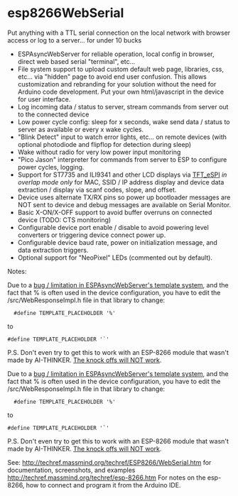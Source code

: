 # esp8266WebSerial
Put anything with a TTL serial connection on the local network with browser access or log to a server... for under 10 bucks

- ESPAsyncWebServer for reliable operation, local config in browser, direct web based serial "terminal", etc...
- File system support to upload custom default web page, libraries, css, etc... via "hidden" page to avoid end user confusion. 
This allows customization and rebranding for your solution without the need for Arduino code development. Put your own html/javascript in the device for user interface.
- Log incoming data / status to server, stream commands from server out to the connected device
- Low power cycle config: sleep for x seconds, wake send data / status to server as available or every x wake cycles.
- "Blink Detect" input to watch error lights, etc... on remote devices (with optional photodiode and flipflop for detection during sleep)
- Wake without radio for very low power input monitoring
- "Pico Jason" interpreter for commands from server to ESP to configure power cycles, logging.
- Support for ST7735 and ILI9341 and other LCD displays via [TFT_eSPI](https://github.com/Bodmer/TFT_eSPI#tft_espi) _in overlap mode only_ for MAC, SSID / IP address display and 
device data extraction / display via scanf codes, slope, and offset.
- Device uses alternate TX/RX pins so power up bootloader messages are NOT sent to device and debug messages are available on Serial Monitor. 
- Basic X-ON/X-OFF support to avoid buffer overruns on connected device (TODO: CTS monitoring)
- Configurable device port enable / disable to avoid powering level converters or triggering device connect power up.
- Configurable device baud rate, power on initialization message, and data extraction triggers.
- Optional support for "NeoPixel" LEDs (commented out by default).

Notes:


Due to a [bug / limitation in ESPAsyncWebServer's template system](https://github.com/me-no-dev/ESPAsyncWebServer/issues/333#issuecomment-370595466), and the fact that % is often used in the device configuration, you have to edit the /src/WebResponseImpl.h file in that library to change:
````
  #define TEMPLATE_PLACEHOLDER '%'
````
to
````
#define TEMPLATE_PLACEHOLDER '`'
````

P.S. Don't even try to get this to work with an ESP-8266 module that wasn't made by AI-THINKER. [The knock offs will NOT work](https://github.com/me-no-dev/ESPAsyncWebServer/issues/374).

Due to a [bug / limitation in ESPAsyncWebServer's template system](https://github.com/me-no-dev/ESPAsyncWebServer/issues/333#issuecomment-370595466), and the fact that % is often used in the device configuration, you have to edit the /src/WebResponseImpl.h file in that library to change:
````
  #define TEMPLATE_PLACEHOLDER '%'
````
to
````
#define TEMPLATE_PLACEHOLDER '`'
````

P.S. Don't even try to get this to work with an ESP-8266 module that wasn't made by AI-THINKER. [The knock offs will NOT work](https://github.com/me-no-dev/ESPAsyncWebServer/issues/374).

See:
http://techref.massmind.org/techref/ESP8266/WebSerial.htm for documentation, screenshots, and examples
http://techref.massmind.org/techref/esp-8266.htm For notes on the esp-8266, how to connect and program it from the Arduino IDE.
